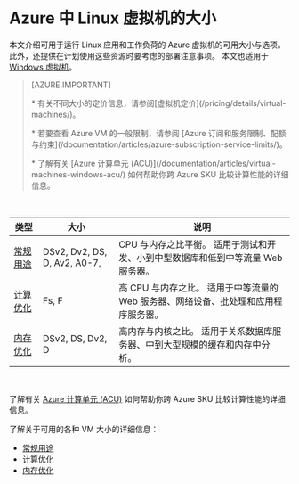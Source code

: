 <properties
    pageTitle="Azure 中的 Linux VM 大小 | Azure"
    description="列出 Azure 中 Linux 虚拟机的不同可用大小。"
    services="virtual-machines-linux"
    documentationcenter=""
    author="cynthn"
    manager="timlt"
    editor=""
    tags="azure-resource-manager,azure-service-management" />
<tags
    ms.assetid="da681171-f045-4c80-a5a9-d8bd47964673"
    ms.service="virtual-machines-linux"
    ms.devlang="na"
    ms.topic="article"
    ms.tgt_pltfrm="vm-linux"
    ms.workload="infrastructure-services"
    ms.date="03/22/2017"
    wacn.date="05/15/2017"
    ms.author="cynthn"
    ms.translationtype="Human Translation"
    ms.sourcegitcommit="457fc748a9a2d66d7a2906b988e127b09ee11e18"
    ms.openlocfilehash="b1e4d33e246bc66853eab2ddc0e1113a3d453793"
    ms.contentlocale="zh-cn"
    ms.lasthandoff="05/05/2017" />

# <a name="sizes-for-linux-virtual-machines-in-azure"></a>Azure 中 Linux 虚拟机的大小
本文介绍可用于运行 Linux 应用和工作负荷的 Azure 虚拟机的可用大小与选项。 此外，还提供在计划使用这些资源时要考虑的部署注意事项。 本文也适用于 [Windows 虚拟机](/documentation/articles/virtual-machines-windows-sizes/)。

> [AZURE.IMPORTANT]
><p> * 有关不同大小的定价信息，请参阅[虚拟机定价](/pricing/details/virtual-machines/)。 
><p> * 若要查看 Azure VM 的一般限制，请参阅 [Azure 订阅和服务限制、配额与约束](/documentation/articles/azure-subscription-service-limits/)。
><p> * 了解有关 [Azure 计算单元 (ACU)](/documentation/articles/virtual-machines-windows-acu/) 如何帮助你跨 Azure SKU 比较计算性能的详细信息。
> 
> 

<br>   

| 类型                     | 大小           |    说明       |
|--------------------------|-------------------|------------------------------------------------------------------------------------------------------------------------------------|
| [常规用途](/documentation/articles/virtual-machines-linux-sizes-general/)          | DSv2, Dv2, DS, D, Av2, A0-7,  | CPU 与内存之比平衡。 适用于测试和开发、小到中型数据库和低到中等流量 Web 服务器。 |
| [计算优化](/documentation/articles/virtual-machines-linux-sizes-compute/)        | Fs, F             | 高 CPU 与内存之比。 适用于中等流量的 Web 服务器、网络设备、批处理和应用程序服务器。        |
| [内存优化](/documentation/articles/virtual-machines-linux-sizes-memory/)         | DSv2, DS, Dv2, D   | 高内存与内核之比。 适用于关系数据库服务器、中到大型规模的缓存和内存中分析。                 |

<br>

了解有关 [Azure 计算单元 (ACU)](/documentation/articles/virtual-machines-windows-acu/) 如何帮助你跨 Azure SKU 比较计算性能的详细信息。

了解关于可用的各种 VM 大小的详细信息：

- [常规用途](/documentation/articles/virtual-machines-linux-sizes-general/)
- [计算优化](/documentation/articles/virtual-machines-linux-sizes-compute/)
- [内存优化](/documentation/articles/virtual-machines-linux-sizes-memory/)

<!--Update_Description: separated into 3 articles-->